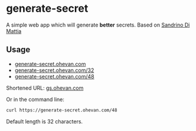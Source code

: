 # generate-secret

A simple web app which will generate **better** secrets. Based on [Sandrino Di Mattia](https://github.com/sandrinodimattia/generate-secret)

## Usage

- [generate-secret.ohevan.com](https://generate-secret.ohevan.com)
- [generate-secret.ohevan.com/32](https://generate-secret.ohevan.com/32)
- [generate-secret.ohevan.com/48](https://generate-secret.ohevan.com/48)

Shortened URL: [gs.ohevan.com](https://gs.ohevan.com)

Or in the command line:

```bash
curl https://generate-secret.ohevan.com/48
```

Default length is 32 characters.